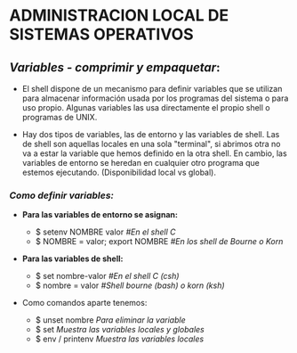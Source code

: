 # **ADMINISTRACION LOCAL DE SISTEMAS OPERATIVOS**

## ***Variables - comprimir y empaquetar***:
- El shell dispone de un mecanismo para definir variables que se utilizan para almacenar información usada por los programas del sistema o para uso propio. Algunas variables las usa directamente el propio shell o programas de UNIX.  

- Hay dos tipos de variables, las de entorno y las variables de shell. Las de shell son aquellas locales en una sola "terminal", si abrimos otra no va a estar la variable que hemos definido en la otra shell. En cambio, las variables de entorno se heredan en cualquier otro programa que estemos ejecutando. (Disponibilidad local vs global).

### *Como definir  variables:*
- **Para las variables de entorno se asignan:**
    - $ setenv NOMBRE valor       *#En el shell C*
    - $ NOMBRE = valor; export NOMBRE   *#En los shell de Bourne o Korn*

- **Para las variables de shell:**
    - $ set nombre-valor  *#En el shell C (csh)*
    - $ nombre = valor   *#Shell bourne (bash) o korn (ksh)*

- Como comandos aparte tenemos:
    - $ unset nombre  *Para eliminar la variable*
    - $ set   *Muestra las variables locales y globales*
    - $ env / printenv   *Muestra las variables locales*